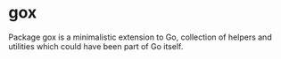 # gox
Package gox is a minimalistic extension to Go, collection of helpers and utilities which could have been part of Go itself.
